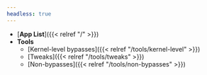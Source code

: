 ```yaml
---
headless: true
---
```


- [**App List**]({{< relref "/" >}})
- **Tools**
  - [Kernel-level bypasses]({{< relref "/tools/kernel-level" >}})
  - [Tweaks]({{< relref "/tools/tweaks" >}})
  - [Non-bypasses]({{< relref "/tools/non-bypasses" >}})